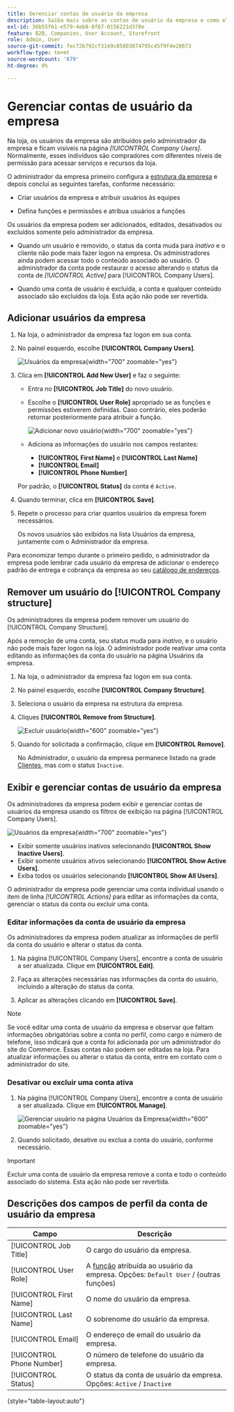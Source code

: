 ```yaml
---
title: Gerenciar contas de usuário da empresa
description: Saiba mais sobre as contas de usuário da empresa e como elas funcionam na conta da empresa associada.
exl-id: 36b55f61-e579-4eb8-8f67-0156221d378e
feature: B2B, Companies, User Account, Storefront
role: Admin, User
source-git-commit: fec72b792cf3149c05803874795c45f9f4e28673
workflow-type: tm+mt
source-wordcount: '679'
ht-degree: 0%

---
```


# Gerenciar contas de usuário da empresa

Na loja, os usuários da empresa são atribuídos pelo administrador da empresa e ficam visíveis na página _[!UICONTROL Company Users]_. Normalmente, esses indivíduos são compradores com diferentes níveis de permissão para acessar serviços e recursos da loja.

O administrador da empresa primeiro configura a [estrutura da empresa](account-company-structure.md) e depois conclui as seguintes tarefas, conforme necessário:

- Criar usuários da empresa e atribuir usuários às equipes

- Defina funções e permissões e atribua usuários a funções

Os usuários da empresa podem ser adicionados, editados, desativados ou excluídos somente pelo administrador da empresa.

- Quando um usuário é removido, o status da conta muda para *inativo* e o cliente não pode mais fazer logon na empresa. Os administradores ainda podem acessar todo o conteúdo associado ao usuário. O administrador da conta pode restaurar o acesso alterando o status da conta de *[!UICONTROL Active]* para [!UICONTROL Company Users].

- Quando uma conta de usuário é excluída, a conta e qualquer conteúdo associado são excluídos da loja. Esta ação não pode ser revertida.

## Adicionar usuários da empresa

1. Na loja, o administrador da empresa faz logon em sua conta.

1. No painel esquerdo, escolhe **[!UICONTROL Company Users]**.

   ![Usuários da empresa](./assets/company-users-list-storefront.png){width="700" zoomable="yes"}

1. Clica em **[!UICONTROL Add New User]** e faz o seguinte:

   - Entra no **[!UICONTROL Job Title]** do novo usuário.

   - Escolhe o **[!UICONTROL User Role]** apropriado se as funções e permissões estiverem definidas. Caso contrário, eles poderão retornar posteriormente para atribuir a função.

     ![Adicionar novo usuário](./assets/company-structure-users-add.png){width="700" zoomable="yes"}

   - Adiciona as informações do usuário nos campos restantes:
      - **[!UICONTROL First Name]** e **[!UICONTROL Last Name]**
      - **[!UICONTROL Email]**
      - **[!UICONTROL Phone Number]**

   Por padrão, o **[!UICONTROL Status]** da conta é `Active`.

1. Quando terminar, clica em **[!UICONTROL Save]**.

1. Repete o processo para criar quantos usuários da empresa forem necessários.

   Os novos usuários são exibidos na lista Usuários da empresa, juntamente com o Administrador da empresa.

Para economizar tempo durante o primeiro pedido, o administrador da empresa pode lembrar cada usuário da empresa de adicionar o endereço padrão de entrega e cobrança da empresa ao seu [catálogo de endereços](../customers/account-dashboard-address-book.md).

## Remover um usuário do [!UICONTROL Company structure]

Os administradores da empresa podem remover um usuário do [!UICONTROL Company Structure].

Após a remoção de uma conta, seu status muda para *inativo*, e o usuário não pode mais fazer logon na loja.
O administrador pode reativar uma conta editando as informações da conta do usuário na página Usuários da empresa.

1. Na loja, o administrador da empresa faz logon em sua conta.

1. No painel esquerdo, escolhe **[!UICONTROL Company Structure]**.

1. Seleciona o usuário da empresa na estrutura da empresa.

1. Cliques **[!UICONTROL Remove from Structure]**.

   ![Excluir usuário](./assets/company-structure-delete-user.png){width="600" zoomable="yes"}

1. Quando for solicitada a confirmação, clique em **[!UICONTROL Remove]**.

   No Administrador, o usuário da empresa permanece listado na grade [Clientes](../customers/customers-all.md), mas com o status `Inactive`.

## Exibir e gerenciar contas de usuário da empresa

Os administradores da empresa podem exibir e gerenciar contas de usuários da empresa usando os filtros de exibição na página [!UICONTROL Company Users].

![Usuários da empresa](./assets/company-users-list-storefront.png){width="700" zoomable="yes"}

- Exibir somente usuários inativos selecionando **[!UICONTROL Show Inactive Users]**.
- Exibir somente usuários ativos selecionando **[!UICONTROL Show Active Users]**.
- Exiba todos os usuários selecionando **[!UICONTROL Show All Users]**.

O administrador da empresa pode gerenciar uma conta individual usando o item de linha *[!UICONTROL Actions]* para editar as informações da conta, gerenciar o status da conta ou excluir uma conta.

### Editar informações da conta de usuário da empresa

Os administradores da empresa podem atualizar as informações de perfil da conta do usuário e alterar o status da conta.

1. Na página [!UICONTROL Company Users], encontre a conta de usuário a ser atualizada. Clique em **[!UICONTROL Edit]**.

1. Faça as alterações necessárias nas informações da conta do usuário, incluindo a alteração do status da conta.

1. Aplicar as alterações clicando em **[!UICONTROL Save]**.

>[!NOTE]
>
>Se você editar uma conta de usuário da empresa e observar que faltam informações obrigatórias sobre a conta no perfil, como cargo e número de telefone, isso indicará que a conta foi adicionada por um administrador do site do Commerce. Essas contas não podem ser editadas na loja. Para atualizar informações ou alterar o status da conta, entre em contato com o administrador do site.

### Desativar ou excluir uma conta ativa

1. Na página [!UICONTROL Company Users], encontre a conta de usuário a ser atualizada. Clique em **[!UICONTROL Manage]**.

   ![Gerenciar usuário na página Usuários da Empresa](./assets/company-users-manage-storefront.png){width="600" zoomable="yes"}

1. Quando solicitado, desative ou exclua a conta do usuário, conforme necessário.

>[!IMPORTANT]
>
>Excluir uma conta de usuário da empresa remove a conta e todo o conteúdo associado do sistema. Esta ação não pode ser revertida.

## Descrições dos campos de perfil da conta de usuário da empresa

| Campo | Descrição |
|--------------|---------------|
| [!UICONTROL Job Title] | O cargo do usuário da empresa. |
| [!UICONTROL User Role] | A [função](account-company-roles-permissions.md) atribuída ao usuário da empresa. Opções: `Default User` / (outras funções) |
| [!UICONTROL First Name] | O nome do usuário da empresa. |
| [!UICONTROL Last Name] | O sobrenome do usuário da empresa. |
| [!UICONTROL Email] | O endereço de email do usuário da empresa. |
| [!UICONTROL Phone Number] | O número de telefone do usuário da empresa. |
| [!UICONTROL Status] | O status da conta de usuário da empresa. Opções: `Active` / `Inactive` |

{style="table-layout:auto"}
